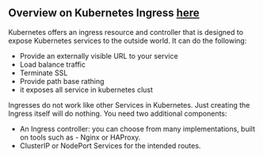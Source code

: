 ## Overview on Kubernetes Ingress [here](https://www.golinuxcloud.com/steps-to-expose-services-using-kubernetes-ingress/)

Kubernetes offers an ingress resource and controller that is designed to expose Kubernetes services to the outside world. It can do the following:
- Provide an externally visible URL to your service
- Load balance traffic
- Terminate SSL
- Provide path base rathing
- it exposes all service in kubernetes clust

Ingresses do not work like other Services in Kubernetes. Just creating the Ingress itself will do nothing. You need two additional components:

- An Ingress controller: you can choose from many implementations, built on tools such as - Nginx or HAProxy.
- ClusterIP or NodePort Services for the intended routes.